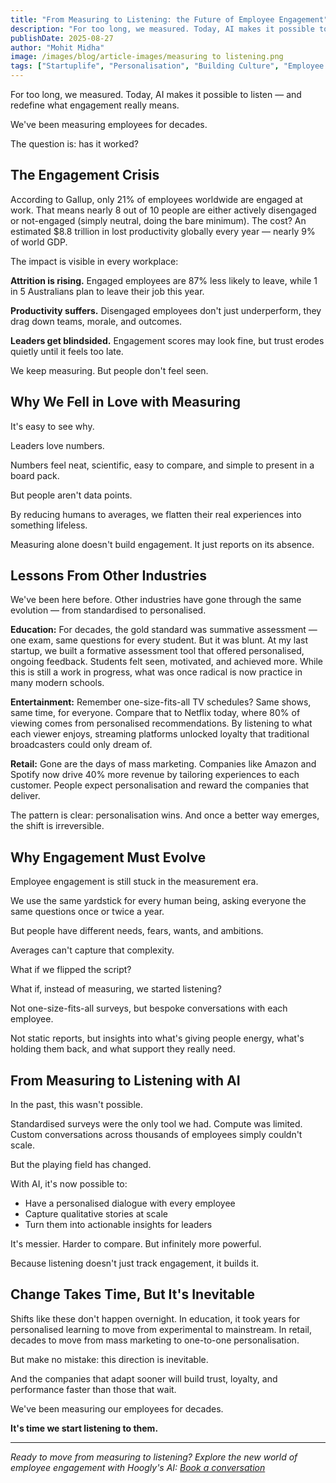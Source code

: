 ```yaml
---
title: "From Measuring to Listening: the Future of Employee Engagement"
description: "For too long, we measured. Today, AI makes it possible to listen and redefine what engagement really means."
publishDate: 2025-08-27
author: "Mohit Midha"
image: /images/blog/article-images/measuring to listening.png
tags: ["Startuplife", "Personalisation", "Building Culture", "Employee Engagement", "Employee Surveys", "AI in HR", "HRTech"]
---
```


For too long, we measured. Today, AI makes it possible to listen — and redefine what engagement really means.

We've been measuring employees for decades.

The question is: has it worked?

## The Engagement Crisis

According to Gallup, only 21% of employees worldwide are engaged at work. That means nearly 8 out of 10 people are either actively disengaged or not-engaged (simply neutral, doing the bare minimum). The cost? An estimated $8.8 trillion in lost productivity globally every year — nearly 9% of world GDP.

The impact is visible in every workplace:

**Attrition is rising.** Engaged employees are 87% less likely to leave, while 1 in 5 Australians plan to leave their job this year.

**Productivity suffers.** Disengaged employees don't just underperform, they drag down teams, morale, and outcomes.

**Leaders get blindsided.** Engagement scores may look fine, but trust erodes quietly until it feels too late.

We keep measuring. But people don't feel seen.

## Why We Fell in Love with Measuring

It's easy to see why.

Leaders love numbers.

Numbers feel neat, scientific, easy to compare, and simple to present in a board pack.

But people aren't data points.

By reducing humans to averages, we flatten their real experiences into something lifeless.

Measuring alone doesn't build engagement. It just reports on its absence.

## Lessons From Other Industries

We've been here before. Other industries have gone through the same evolution — from standardised to personalised.

**Education:** For decades, the gold standard was summative assessment — one exam, same questions for every student. But it was blunt. At my last startup, we built a formative assessment tool that offered personalised, ongoing feedback. Students felt seen, motivated, and achieved more. While this is still a work in progress, what was once radical is now practice in many modern schools.

**Entertainment:** Remember one-size-fits-all TV schedules? Same shows, same time, for everyone. Compare that to Netflix today, where 80% of viewing comes from personalised recommendations. By listening to what each viewer enjoys, streaming platforms unlocked loyalty that traditional broadcasters could only dream of.

**Retail:** Gone are the days of mass marketing. Companies like Amazon and Spotify now drive 40% more revenue by tailoring experiences to each customer. People expect personalisation and reward the companies that deliver.

The pattern is clear: personalisation wins. And once a better way emerges, the shift is irreversible.

## Why Engagement Must Evolve

Employee engagement is still stuck in the measurement era.

We use the same yardstick for every human being, asking everyone the same questions once or twice a year.

But people have different needs, fears, wants, and ambitions.

Averages can't capture that complexity.

What if we flipped the script?

What if, instead of measuring, we started listening?

Not one-size-fits-all surveys, but bespoke conversations with each employee.

Not static reports, but insights into what's giving people energy, what's holding them back, and what support they really need.

## From Measuring to Listening with AI

In the past, this wasn't possible.

Standardised surveys were the only tool we had. Compute was limited. Custom conversations across thousands of employees simply couldn't scale.

But the playing field has changed.

With AI, it's now possible to:

- Have a personalised dialogue with every employee
- Capture qualitative stories at scale
- Turn them into actionable insights for leaders

It's messier. Harder to compare. But infinitely more powerful.

Because listening doesn't just track engagement, it builds it.

## Change Takes Time, But It's Inevitable

Shifts like these don't happen overnight. In education, it took years for personalised learning to move from experimental to mainstream. In retail, decades to move from mass marketing to one-to-one personalisation.

But make no mistake: this direction is inevitable.

And the companies that adapt sooner will build trust, loyalty, and performance faster than those that wait.

We've been measuring our employees for decades.

**It's time we start listening to them.**

---

*Ready to move from measuring to listening? Explore the new world of employee engagement with Hoogly's AI: [Book a conversation](https://calendly.com/hoogly/mohit-midha)*